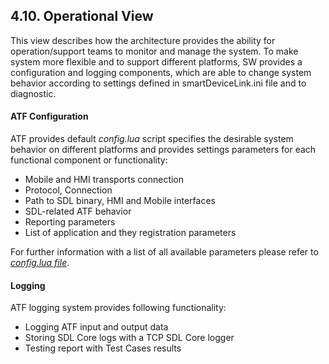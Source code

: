 ## 4.10. Operational View

This view describes how the architecture provides the ability for operation/support teams to monitor and manage the system. To make system more flexible and to support different platforms, SW provides a configuration and logging components, which are able to change system behavior according to settings defined in smartDeviceLink.ini file and to diagnostic.

#### ATF Configuration
ATF provides default *config.lua* script specifies the desirable system behavior on different platforms and provides settings parameters for each functional component or functionality:

  - Mobile and HMI transports connection
  - Protocol, Connection
  - Path to SDL binary, HMI and Mobile interfaces
  - SDL-related ATF behavior
  - Reporting parameters
  - List of application and they registration parameters

For further information with a list of all available parameters please refer to [*config.lua file*](https://github.com/smartdevicelink/sdl_atf/blob/master/modules/config.lua).

#### Logging 
ATF logging system provides following functionality:

- Logging ATF input and output data
- Storing SDL Core logs with a TCP SDL Core logger
- Testing report with Test Cases results
